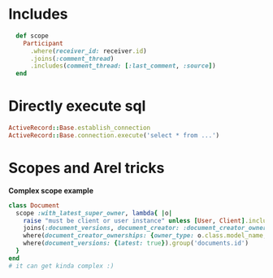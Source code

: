 # Includes
```ruby
  def scope
    Participant
      .where(receiver_id: receiver.id)
      .joins(:comment_thread)
      .includes(comment_thread: [:last_comment, :source])
  end
```

# Directly execute sql
```ruby
ActiveRecord::Base.establish_connection
ActiveRecord::Base.connection.execute('select * from ...')
```

# Scopes and Arel tricks
**Complex scope example**
```ruby
class Document
  scope :with_latest_super_owner, lambda{ |o|
    raise "must be client or user instance" unless [User, Client].include?(o.class)
    joins(:document_versions, document_creator: :document_creator_ownerships).
    where(document_creator_ownerships: {owner_type: o.class.model_name, owner_id: o.id}).
    where(document_versions: {latest: true}).group('documents.id')
  }
end
# it can get kinda complex :)
```
